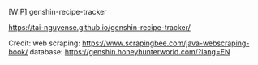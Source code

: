 [WIP] genshin-recipe-tracker

https://tai-nguyense.github.io/genshin-recipe-tracker/


Credit:
web scraping: https://www.scrapingbee.com/java-webscraping-book/
database: https://genshin.honeyhunterworld.com/?lang=EN

